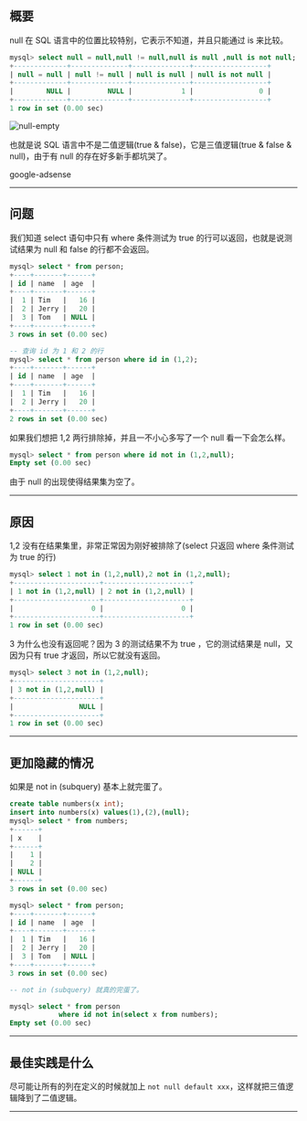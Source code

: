 ## 概要
null 在 SQL 语言中的位置比较特别，它表示不知道，并且只能通过 is 来比较。
```sql
mysql> select null = null,null != null,null is null ,null is not null;
+-------------+--------------+--------------+------------------+
| null = null | null != null | null is null | null is not null |
+-------------+--------------+--------------+------------------+
|        NULL |         NULL |            1 |                0 |
+-------------+--------------+--------------+------------------+
1 row in set (0.00 sec)
```

![null-empty](static/2020-14/null-empty.png)

也就是说 SQL 语言中不是二值逻辑(true & false)，它是三值逻辑(true & false & null)，由于有 null 的存在好多新手都坑哭了。

google-adsense

---

## 问题
我们知道 select 语句中只有 where 条件测试为 true 的行可以返回，也就是说测试结果为 null 和 false 的行都不会返回。
```sql
mysql> select * from person;
+----+-------+------+
| id | name  | age  |
+----+-------+------+
|  1 | Tim   |   16 |
|  2 | Jerry |   20 |
|  3 | Tom   | NULL |
+----+-------+------+
3 rows in set (0.00 sec)

-- 查询 id 为 1 和 2 的行
mysql> select * from person where id in (1,2);
+----+-------+------+
| id | name  | age  |
+----+-------+------+
|  1 | Tim   |   16 |
|  2 | Jerry |   20 |
+----+-------+------+
2 rows in set (0.00 sec)
```
如果我们想把 1,2 两行排除掉，并且一不小心多写了一个 null 看一下会怎么样。
```sql
mysql> select * from person where id not in (1,2,null);
Empty set (0.00 sec)
```
由于 null 的出现使得结果集为空了。

---

## 原因
1,2 没有在结果集里，非常正常因为刚好被排除了(select 只返回 where 条件测试为 true 的行)
```sql
mysql> select 1 not in (1,2,null),2 not in (1,2,null);
+---------------------+---------------------+
| 1 not in (1,2,null) | 2 not in (1,2,null) |
+---------------------+---------------------+
|                   0 |                   0 |
+---------------------+---------------------+
1 row in set (0.00 sec)
```
3 为什么也没有返回呢？因为 3 的测试结果不为 true ，它的测试结果是 null，又因为只有 true 才返回，所以它就没有返回。
```sql
mysql> select 3 not in (1,2,null);
+---------------------+
| 3 not in (1,2,null) |
+---------------------+
|                NULL |
+---------------------+
1 row in set (0.00 sec)
```
---

## 更加隐藏的情况
如果是 not in (subquery) 基本上就完蛋了。
```sql
create table numbers(x int);
insert into numbers(x) values(1),(2),(null);
mysql> select * from numbers;
+------+
| x    |
+------+
|    1 |
|    2 |
| NULL |
+------+
3 rows in set (0.00 sec)

mysql> select * from person;
+----+-------+------+
| id | name  | age  |
+----+-------+------+
|  1 | Tim   |   16 |
|  2 | Jerry |   20 |
|  3 | Tom   | NULL |
+----+-------+------+
3 rows in set (0.00 sec)

-- not in (subquery) 就真的完蛋了。

mysql> select * from person
            where id not in(select x from numbers);
Empty set (0.00 sec)
```

---


## 最佳实践是什么
尽可能让所有的列在定义的时候就加上 `not null default xxx`，这样就把三值逻辑降到了二值逻辑。

---
